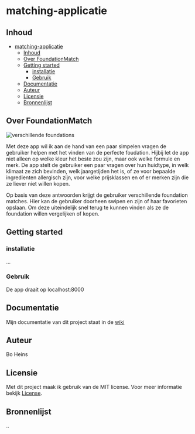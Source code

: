 # matching-applicatie

## Inhoud

   * [matching-applicatie](#matching-applicatie)
      * [Inhoud](#inhoud)
      * [Over FoundationMatch](#over-foundationmatch)
      * [Getting started](#getting-started)
         * [installatie](#installatie)
         * [Gebruik](#gebruik)
      * [Documentatie](#documentatie)
      * [Auteur](#auteur)
      * [Licensie](#licensie)
      * [Bronnenlijst](#bronnenlijst)


## Over FoundationMatch
![verschillende foundations](https://hips.hearstapps.com/hmg-prod.s3.amazonaws.com/images/foundation-lead-1566229964.png?crop=1.00xw:1.00xh;0,0&resize=980:* "verschillende foundations")

Met deze app wil ik aan de hand van een paar simpelen vragen de gebruiker helpen met het vinden van de perfecte foudation. Hijbij let de app niet alleen op welke kleur het beste zou zijn, maar ook welke formule en merk. De app stelt de gebruiker een paar vragen over hun huidtype, in welk klimaat ze zich bevinden, welk jaargetijden het is, of ze voor bepaalde ingredienten allergisch zijn, voor welke prijsklassen en of er merken zijn die ze liever niet willen kopen.

Op basis van deze antwoorden krijgt de gebruiker verschillende foundation matches. Hier kan de gebruiker doorheen swipen en zijn of haar favorieten opslaan. Om deze uiteindelijk snel terug te kunnen vinden als ze de foundation willen vergelijken of kopen.

## Getting started
### installatie
...
### Gebruik
De app draait op localhost:8000
## Documentatie
Mijn documentatie van dit project staat in de [wiki](https://github.com/BoNaomiHeins/Matching-app/wiki)
## Auteur
Bo Heins
## Licensie
Met dit project maak ik gebruik van de MIT license. Voor meer informatie bekijk [License](https://github.com/BoNaomiHeins/Matching-app/blob/master/LICENSE).
## Bronnenlijst
..
